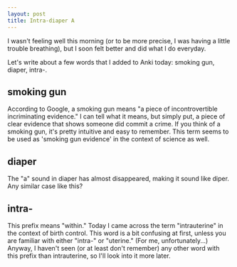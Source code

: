 ```yaml
--- 
layout: post
title: Intra-diaper A
---
```


I wasn't feeling well this morning (or to be more precise, I was having a little trouble breathing), but I soon felt better and did what I do everyday.

Let's write about a few words that I added to Anki today: smoking gun, diaper, intra-.

## smoking gun
According to Google, a smoking gun means "a piece of incontrovertible incriminating evidence." I can tell what it means, but simply put, a piece of clear evidence that shows someone did commit a crime. If you think of a smoking gun, it's pretty intuitive and easy to remember. This term seems to be used as 'smoking gun evidence' in the context of science as well.

## diaper
The "a" sound in diaper has almost disappeared, making it sound like diper. Any similar case like this?
 
## intra-
This prefix means "within." Today I came across the term "intrauterine" in the context of birth control. This word is a bit confusing at first, unless you are familiar with either "intra-" or "uterine." (For me, unfortunately...) Anyway, I haven't seen (or at least don't remember) any other word with this prefix than intrauterine, so I'll look into it more later.


